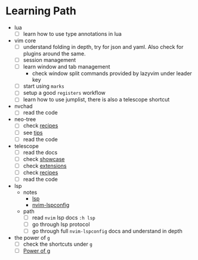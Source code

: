 # Learning Path

- lua
  - [ ] learn how to use type annotations in lua
- vim core
  - [ ] understand folding in depth, try for json and yaml. Also check for plugins around the same.
  - [ ] session management
  - [ ] learn window and tab management
    - check window split commands provided by lazyvim under leader key
  - [ ] start using `marks`
  - [ ] setup a good `registers` workflow
  - [ ] learn how to use jumplist, there is also a telescope shortcut
- nvchad
  - [ ] read the code
- neo-tree
  - [ ] check [recipes](https://github.com/nvim-neo-tree/neo-tree.nvim/wiki/Recipes)
  - [ ] see [tips](https://github.com/nvim-neo-tree/neo-tree.nvim/wiki/Tips)
  - [ ] read the code
- telescope
  - [ ] read the docs
  - [ ] check [showcase](https://github.com/nvim-telescope/telescope.nvim/wiki/Showcase)
  - [ ] check [extensions](https://github.com/nvim-telescope/telescope.nvim/wiki/Extensions)
  - [ ] check [recipes](https://github.com/nvim-telescope/telescope.nvim/wiki/Configuration-Recipes)
  - [ ] read the code
- lsp
  - notes
    - [lsp](./lsp.md)
    - [nvim-lspconfig](./plugins/nvim-lspconfig.md)
  - path
    - [ ] read `nvim` lsp docs `:h lsp`
    - [ ] go through lsp protocol
    - [ ] go through full `nvim-lspconfig` docs and understand in depth
- the power of `g`
  - [ ] check the shortcuts under `g`
  - [ ] [Power of g](https://vim.fandom.com/wiki/Power_of_g)

